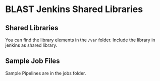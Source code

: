 # BLAST Jenkins Shared Libraries

## Shared Libraries

You can find the library elements in the `/var` folder.
Include the library in jenkins as shared library.

## Sample Job Files

Sample Pipelines are in the jobs folder. 